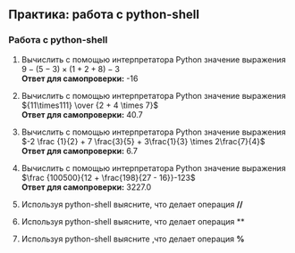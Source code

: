 ## Практика: работа с python-shell


### Работа с python-shell

1. Вычислить с помощью интерпретатора Python значение выражения \
   $9 - (5 - 3) \times (1 + 2 + 8) - 3$ \
   **Ответ для самопроверки:** -16
   
   
2. Вычислить с помощью интерпретатора Python значение выражения \
   ${11\times111} \over  {2 + 4 \times 7}$ \
   **Ответ для самопроверки:** 40.7
   

3. Вычислить с помощью интерпретатора Python значение выражения \
   $-2 \frac {1}{2} + 7 \frac{3}{5} + 3\frac{1}{3} \times 2\frac{7}{4}$ \
   **Ответ для самопроверки:** 6.7
   

4. Вычислить с помощью интерпретатора Python значение выражения \
   $\frac {100500}{12 + \frac{198}{27 - 16}}-123$ \
   **Ответ для самопроверки:** 3227.0
   

5. Используя python-shell выясните, что делает операция **//**
6. Используя python-shell выясните, что делает операция **
7. Используя python-shell выясните ,что делает операция **%**
